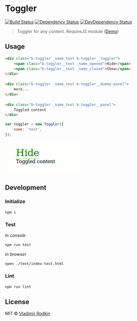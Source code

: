 # Toggler

[![Build Status][travis-image]][travis-url]
[![Dependency Status][depstat-image]][depstat-url]
[![DevDependency Status][depstat-dev-image]][depstat-dev-url]

> Toggler for any content. RequireJS module ([Demo](https://jsfiddle.net/VovanR/39qee4ax/))

## Usage

```html
<div class="b-toggler _name_test b-toggler__toggler">
    <span class="b-toggler__text _name_opened">Hide</span>
    <span class="b-toggler__text _name_closed">Show</span>
</div>

<div class="b-toggler _name_test b-toggler__dummy-panel">
    more...
</div>

<div class="b-toggler _name_test b-toggler__panel">
    Toggled content
</div>
```

```javascript
var toggler = new Toggler({
    name: 'test',
});
```

![](preview/example.gif)

## Development

### Initialize
```sh
npm i
```

### Test
*In console*
```sh
npm run test
```

*In browser*
```sh
open ./text/index-test.html
```

### Lint
```sh
npm run lint
```

## License
MIT © [Vladimir Rodkin](https://github.com/VovanR)

[travis-url]: https://travis-ci.org/VovanR/b-toggler
[travis-image]: http://img.shields.io/travis/VovanR/b-toggler.svg

[depstat-url]: https://david-dm.org/VovanR/b-toggler
[depstat-image]: https://david-dm.org/VovanR/b-toggler.svg

[depstat-dev-url]: https://david-dm.org/VovanR/b-toggler
[depstat-dev-image]: https://david-dm.org/VovanR/b-toggler/dev-status.svg
